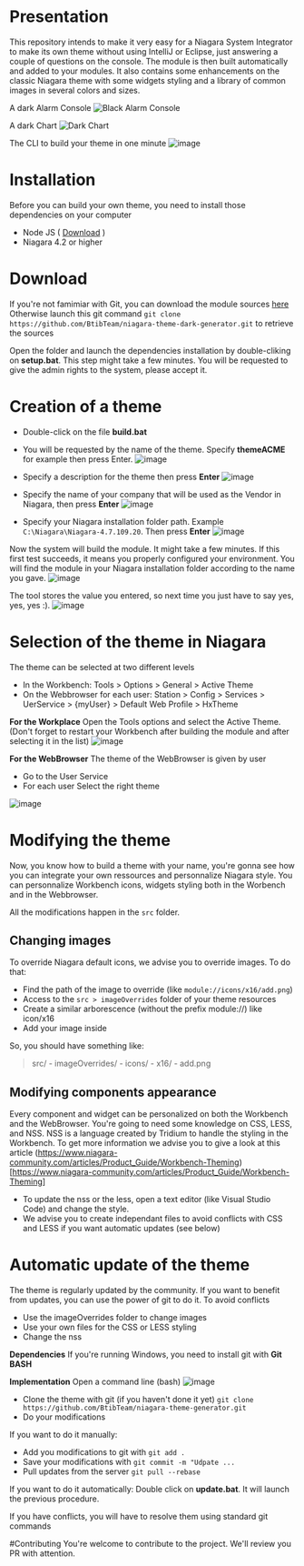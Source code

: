 # Presentation
This repository intends to make it very easy for a Niagara System Integrator to make its own theme without using IntelliJ or Eclipse, just answering a couple of questions on the console. The module is then built automatically and added to your modules. It also contains some enhancements on the classic Niagara theme with some widgets styling and a library of common images in several colors and sizes. 

A dark Alarm Console
![Black Alarm Console](https://user-images.githubusercontent.com/24372104/54438704-7ac4c500-4737-11e9-8cb9-140c074d11e3.png)

A dark Chart
![Dark Chart](https://user-images.githubusercontent.com/24372104/54438950-15250880-4738-11e9-9dab-79e2a8317be8.PNG)

The CLI to build your theme in one minute
![image](https://user-images.githubusercontent.com/24372104/53259126-9a377780-36ce-11e9-9045-bf7e16706ac5.png)

# Installation
Before you can build your own theme, you need to install those dependencies on your computer
- Node JS ( [Download](https://nodejs.org/en/download/) )
- Niagara 4.2 or higher

# Download
If you're not famimiar with Git, you can download the module sources [here](https://github.com/BtibTeam/niagara-theme-dark-generator/archive/develop.zip)
Otherwise launch this git command `git clone https://github.com/BtibTeam/niagara-theme-dark-generator.git` to retrieve the sources

Open the folder and launch the dependencies installation by double-cliking on **setup.bat**. This step might take a few minutes.
You will be requested to give the admin rights to the system, please accept it.

# Creation of a theme
- Double-click on the file **build.bat**
- You will be requested by the name of the theme. Specify **themeACME** for example then press Enter.
![image](https://user-images.githubusercontent.com/24372104/53259814-5d6c8000-36d0-11e9-8373-09a9e98a0096.png)

- Specify a description for the theme then press **Enter**
![image](https://user-images.githubusercontent.com/24372104/53259855-7412d700-36d0-11e9-8211-8396f242da51.png)

- Specify the name of your company that will be used as the Vendor in Niagara, then press **Enter**
![image](https://user-images.githubusercontent.com/24372104/53259909-99074a00-36d0-11e9-9573-8251dd403f97.png)

- Specify your Niagara installation folder path. Example `C:\Niagara\Niagara-4.7.109.20`. Then press **Enter**
![image](https://user-images.githubusercontent.com/24372104/53259984-c3f19e00-36d0-11e9-9a09-1d2e5781d64b.png)

Now the system will build the module. It might take a few minutes.
If this first test succeeds, it means you properly configured your environment. You will find the module in your Niagara installation folder according to the name you gave.
![image](https://user-images.githubusercontent.com/24372104/53260076-f69b9680-36d0-11e9-9378-c72e0ec7237a.png)

The tool stores the value you entered, so next time you just have to say yes, yes, yes :).
![image](https://user-images.githubusercontent.com/24372104/53260192-32cef700-36d1-11e9-9fd3-fa95d66bcc2a.png)

# Selection of the theme in Niagara
The theme can be selected at two different levels
- In the Workbench: Tools > Options > General > Active Theme
- On the Webbrowser for each user: Station > Config > Services > UerService > {myUser} > Default Web Profile > HxTheme

**For the Workplace**
Open the Tools options and select the Active Theme. (Don't forget to restart your Workbench after building the module and after selecting it in the list)
![image](https://user-images.githubusercontent.com/24372104/53260313-71fd4800-36d1-11e9-88db-d567a0c1c80f.png)

**For the WebBrowser**
The theme of the WebBrowser is given by user
- Go to the User Service
- For each user Select the right theme

![image](https://user-images.githubusercontent.com/24372104/53260438-ca344a00-36d1-11e9-9506-155b9626d6ea.png)

# Modifying the theme
Now, you know how to build a theme with your name, you're gonna see how you can integrate your own ressources and personnalize Niagara style. You can personnalize Workbench icons, widgets styling both in the Worbench and in the Webbrowser.

All the modifications happen in the `src` folder.

## Changing images
To override Niagara default icons, we advise you to override images. To do that:
- Find the path of the image to override (like `module://icons/x16/add.png`)
- Access to the `src > imageOverrides` folder of your theme resources
- Create a similar arborescence (without the prefix module://) like icon/x16
- Add your image inside

So, you should have something like:
> src/
>     - imageOverrides/
>         - icons/
>             - x16/
>                 - add.png

## Modifying components appearance
Every component and widget can be personalized on both the Workbench and the WebBrowser. You're going to need some knowledge on CSS, LESS, and NSS.
NSS is a language created by Tridium to handle the styling in the Workbench. To get more information we advise you to give a look at this article
(https://www.niagara-community.com/articles/Product_Guide/Workbench-Theming)[https://www.niagara-community.com/articles/Product_Guide/Workbench-Theming]

- To update the nss or the less, open a text editor (like Visual Studio Code) and change the style.
- We advise you to create independant files to avoid conflicts with CSS and LESS if you want automatic updates (see below)

# Automatic update of the theme
The theme is regularly updated by the community. If you want to benefit from updates, you can use the power of git to do it. To avoid conflicts
- Use the imageOverrides folder to change images
- Use your own files for the CSS or LESS styling
- Change the nss

**Dependencies**
If you're running Windows, you need to install git with **Git BASH**

**Implementation**
Open a command line (bash)
![image](https://user-images.githubusercontent.com/24372104/53261391-2a2bf000-36d4-11e9-9914-7c227db46abc.png)

- Clone the theme with git (if you haven't done it yet) `git clone https://github.com/BtibTeam/niagara-theme-generator.git`
- Do your modifications

If you want to do it manually:
- Add you modifications to git with `git add . `
- Save your modifications with `git commit -m "Udpate ...`
- Pull updates from the server `git pull --rebase`

If you want to do it automatically:
Double click on **update.bat**. It will launch the previous procedure.

If you have conflicts, you will have to resolve them using standard git commands

#Contributing
You're welcome to contribute to the project. We'll review you PR with attention.
